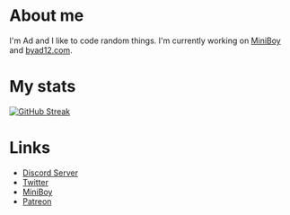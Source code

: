 # About me

I'm Ad and I like to code random things.
I'm currently working on [MiniBoy](https://github.com/byAd12/MiniBoy) and [byad12.com](https://y.byad12.com).

# My stats
[![GitHub Streak](http://github-readme-streak-stats.herokuapp.com?user=byAd12&theme=merko&hide_border=true&fire=010BDD)](https://git.io/streak-stats)

# Links

* [Discord Server](https://discord.gg/gG3DnUfj6E)
* [Twitter](https://twitter.com/MiniBoy_Bot)
* [MiniBoy](https://dsc.gg/miniboy)
* [Patreon](https://www.patreon.com/MiniBoy)



